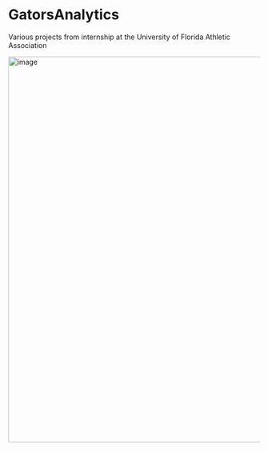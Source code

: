 # GatorsAnalytics
Various projects from internship at the University of Florida Athletic Association

<img width="772" alt="image" src="https://user-images.githubusercontent.com/73800194/221692439-19434328-be80-41d8-96e5-6ea1ca41b516.png">

